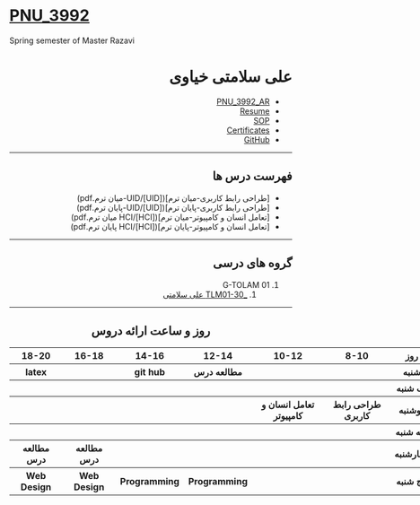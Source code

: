 # [PNU_3992](https://github.com/AliRazavi-edu/PNU_3991#TOC)
Spring semester of Master Razavi
<div dir="rtl">

# علی سلامتی خیاوی
- [PNU_3992_AR]()
- [Resume]( https://alisalamati.github.io) 
- [SOP](https://alisalamati.github.io/SOP/)
- [Certificates](https://alisalamati.github.io/Certificate/)
- [GitHub](https://github.com/alisalamati)

------------------
## فهرست درس ها  

- [طراحی رابط کاربری-میان ترم]([UID]/UID-میان ترم.pdf)
- [طراحی رابط کاربری-پایان ترم]([UID]/UID-پایان ترم.pdf)
- [تعامل انسان و کامپیوتر-میان ترم]([HCI]/HCI میان ترم.pdf)
- [تعامل انسان و کامپیوتر-پایان ترم]([HCI]/HCI پایان ترم.pdf)
------------------
    
## گروه های درسی 

1. G-TOLAM 01
    1. [_TLM01-30 علی سلامتی](https://github.com/AliRazavi-edu/PNU_3991/tree/master/_BSc/Theory-of-Languages-and-Machines/_1115157_01/30_%D8%B9%D9%84%D9%8A%20%D8%B3%D9%84%D8%A7%D9%85%D8%AA%D9%8A%20%D8%AE%D9%8A%D8%A7%D9%88%D9%8A)
  ------------------
<div align="center">
    
## روز و ساعت ارائه دروس

<div dir="ltr">
    
<table style="width:150%">
  <tr>
    <th>18-20</th>
    <th >16-18</th>
    <th >14-16</th>
    <th >12-14</th>
    <th>10-12</th>
    <th>8-10</th>
    <th>روز</th>
  </tr>
  <tr>
    <th>latex</th>
    <th ></th>
    <th >git hub</th>
    <th >مطالعه درس</th>
    <th></th>
    <th></th>
    <th>شنبه</th>
  </tr>
   <tr>
    <th ></th>
    <th ></th>
    <th ></th>
    <th></th>
    <th></th>
    <th ></th>
    <th>یک شنبه</th>
  </tr>
   <tr>
     <th ></th>
     <th ></th>
     <th ></th>
     <th></th>
     <th>تعامل انسان و کامپیوتر</th>
    <th >طراحی رابط کاربری</th>   
    <th>دوشنبه</th>
  </tr>
   <tr>
    <th ></th>
    <th ></th>
    <th ></th>
    <th></th>
    <th></th>
    <th ></th>
    <th>سه شنبه</th>
  </tr>
   <tr>
    <th >مطالعه درس</th>
    <th >مطالعه درس</th>
    <th ></th>
    <th></th>
    <th></th>
     <th ></th>
    <th>چهارشنبه</th>
  </tr>
   <tr>
    <th>Web Design</th>
    <th>Web Design</th>
     <th>Programming</th>
     <th>Programming</th>
     <th></th>
    <th></th>
    <th>پنج شنبه</th>
  </tr>
</table>
</div>
</div>

